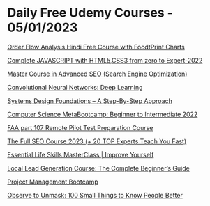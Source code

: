 # Daily Free Udemy Courses - 05/01/2023

[Order Flow Analysis Hindi Free Course with FoodtPrint Charts](https://www.udemy.com/course/order-flow-analysis-hindi-free-course-foot-print-charts/?couponCode=INTRADAYGEEKS)
[Complete JAVASCRIPT with HTML5,CSS3 from zero to Expert-2022](https://www.udemy.com/course/build-responsive-website-using-html5-css3-js-and-bootstrap-p/?couponCode=12E007AE5BE90037763E)
[Master Course in Advanced SEO (Search Engine Optimization)](https://www.udemy.com/course/search-engine-optimization-seo-audit/?couponCode=035EC37F8A6B3C28CDC6)
[Convolutional Neural Networks: Deep Learning](https://www.udemy.com/course/convolutional-neural-networks-deep-learning/?couponCode=1E156B5A746F88A1DFA3)
[Systems Design Foundations – A Step-By-Step Approach](https://www.udemy.com/course/system-design-foundations/?couponCode=SYSTEM33)
[Computer Science MetaBootcamp: Beginner to Intermediate 2022](https://www.udemy.com/course/odysy-cs-bootcamp/?couponCode=HAPPYNEWYEAR23)
[FAA part 107 Remote Pilot Test Preparation Course](https://www.udemy.com/course/faa-part-107-bootcamp-for-beginner-test-prep-for-drone-pilot/?couponCode=3779687A0EB03DE331B7)
[The Full SEO Course 2023 (+ 20 TOP Experts Teach You Fast)](https://www.udemy.com/course/seo-course-with-top-experts/?couponCode=72AA5751631FBC96E4D6)
[Essential Life Skills MasterClass | Improve Yourself](https://www.udemy.com/course/essential-life-skills-masterclass-improve-yourself/?couponCode=C517AB1ECE5D2F18AEEE)
[Local Lead Generation Course: The Complete Beginner’s Guide](https://www.udemy.com/course/local-lead-generation-course-the-complete-beginners-guide/?couponCode=C476C4899BA367E55551)
[Project Management Bootcamp](https://www.udemy.com/course/project-management-bootcamp/?couponCode=4B32C853DAD3F1DAAA74)
[Observe to Unmask: 100 Small Things to Know People Better](https://www.udemy.com/course/observetounmask/?couponCode=2FFAFAB9A23BDF21C476)
